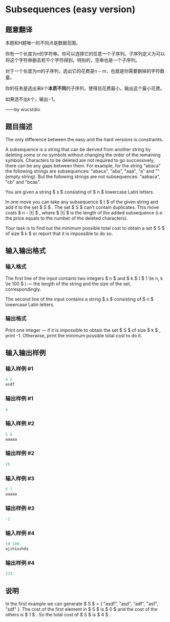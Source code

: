 # Subsequences (easy version)

## 题意翻译

本题和H题唯一的不同点是数据范围。

你有一个长度为$n$的字符串。你可以选择它的任意一个子序列。子序列定义为可以将这个字符串删去若干个字符得到。特别的，空串也是一个子序列。

对于一个长度为$m$的子序列，选出它的花费是$n-m$，也就是你需要删掉的字符数量。

你的任务是选出来$k$个**本质不同**的子序列，使得总花费最小。输出这个最小花费。

如果选不出$k$个，输出$-1$。

$\text{——by wucstdio}$

## 题目描述

The only difference between the easy and the hard versions is constraints.

A subsequence is a string that can be derived from another string by deleting some or no symbols without changing the order of the remaining symbols. Characters to be deleted are not required to go successively, there can be any gaps between them. For example, for the string "abaca" the following strings are subsequences: "abaca", "aba", "aaa", "a" and "" (empty string). But the following strings are not subsequences: "aabaca", "cb" and "bcaa".

You are given a string $ s $ consisting of $ n $ lowercase Latin letters.

In one move you can take any subsequence $ t $ of the given string and add it to the set $ S $ . The set $ S $ can't contain duplicates. This move costs $ n - |t| $ , where $ |t| $ is the length of the added subsequence (i.e. the price equals to the number of the deleted characters).

Your task is to find out the minimum possible total cost to obtain a set $ S $ of size $ k $ or report that it is impossible to do so.

## 输入输出格式

### 输入格式

The first line of the input contains two integers $ n $ and $ k $ ( $ 1 \le n, k \le 100 $ ) — the length of the string and the size of the set, correspondingly.

The second line of the input contains a string $ s $ consisting of $ n $ lowercase Latin letters.

### 输出格式

Print one integer — if it is impossible to obtain the set $ S $ of size $ k $ , print -1. Otherwise, print the minimum possible total cost to do it.

## 输入输出样例

### 输入样例 #1

```cpp
4 5
asdf

```
### 输出样例 #1

```cpp
4

```
### 输入样例 #2

```cpp
5 6
aaaaa

```
### 输出样例 #2

```cpp
15

```
### 输入样例 #3

```cpp
5 7
aaaaa

```
### 输出样例 #3

```cpp
-1

```
### 输入样例 #4

```cpp
10 100
ajihiushda

```
### 输出样例 #4

```cpp
233

```
## 说明

In the first example we can generate $ S $ = { "asdf", "asd", "adf", "asf", "sdf" }. The cost of the first element in $ S $ is $ 0 $ and the cost of the others is $ 1 $ . So the total cost of $ S $ is $ 4 $ .

